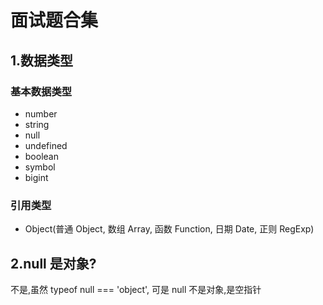 # 面试题合集

## 1.数据类型

### 基本数据类型

- number
- string
- null
- undefined
- boolean
- symbol
- bigint

### 引用类型

- Object(普通 Object, 数组 Array, 函数 Function, 日期 Date, 正则 RegExp)

## 2.null 是对象?

不是,虽然 typeof null === 'object', 可是 null 不是对象,是空指针
